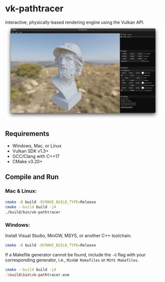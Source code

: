 # vk-pathtracer
Interactive, physically-based rendering engine using the Vulkan API. 
![Ajax](./assets/screenshots/Ajax.png)

## Requirements
- Windows, Mac, or Linux
- Vulkan SDK v1.3+
- GCC/Clang with C++17
- CMake v3.20+

## Compile and Run
### Mac & Linux:

```bash
cmake -B build -DCMAKE_BUILD_TYPE=Release
cmake --build build -j4
./build/bin/vk-pathtracer
```
### Windows:

Install Visual Studio, MinGW, MSYS, or another C++ toolchain.
```bash
cmake -B build -DCMAKE_BUILD_TYPE=Release
```
If a Makefile generator cannot be found, include the `-G` flag with your corresponding generator, i.e., `MinGW Makefiles` or `MSYS Makefiles`.
```bash
cmake --build build -j4
.\build\bin\vk-pathtracer.exe
```
